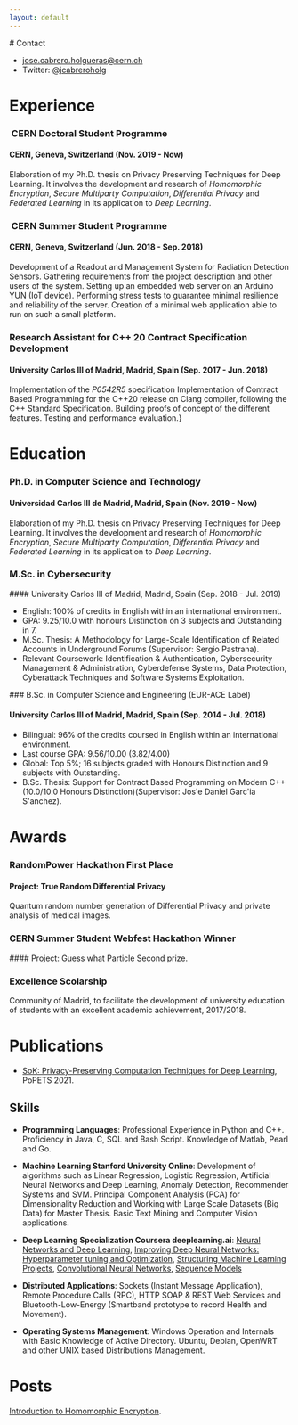```yaml
---
layout: default
---
```

# Contact

* [jose.cabrero.holgueras@cern.ch](mailto:jose.cabrero.holgueras@cern.ch)
* Twitter: [@jcabreroholg](https://twitter.com/jcabreroholg)


# Experience

###  CERN Doctoral Student Programme 
#### CERN, Geneva, Switzerland (Nov. 2019 - Now)
Elaboration of my Ph.D. thesis on Privacy Preserving Techniques for Deep Learning. It involves the development and research of *Homomorphic Encryption*, *Secure Multiparty Computation*, *Differential Privacy* and *Federated Learning* in its application to *Deep Learning*.

###  CERN Summer Student Programme
#### CERN, Geneva, Switzerland (Jun. 2018 - Sep. 2018)
Development of a Readout and Management System for Radiation Detection Sensors. Gathering requirements from the project description and other users of the system. Setting up an
embedded web server on an Arduino YUN (IoT device). Performing stress tests to guarantee minimal resilience and reliability of the server. Creation of a minimal web application able to run on such a small platform.

### Research Assistant for C++ 20 Contract Specification Development
#### University Carlos III of Madrid, Madrid, Spain (Sep. 2017 - Jun. 2018)
Implementation of the *P0542R5* specification Implementation of Contract Based Programming for the C++20 release on Clang compiler, following the C++ Standard Specification. Building proofs of concept of the different features. Testing and performance evaluation.}


# Education
### Ph.D. in Computer Science and Technology
#### Universidad Carlos III de Madrid, Madrid, Spain (Nov. 2019 - Now)
Elaboration of my Ph.D. thesis on Privacy Preserving Techniques for Deep Learning. It involves the development and research of *Homomorphic Encryption*, *Secure Multiparty Computation*, *Differential Privacy* and *Federated Learning* in its application to *Deep Learning*.

### M.Sc. in Cybersecurity

#### University Carlos III of Madrid, Madrid, Spain (Sep. 2018 - Jul. 2019)
* English: 100\% of credits in English within an international environment.
* GPA: 9.25/10.0 with honours Distinction on 3 subjects and Outstanding in 7.
* M.Sc. Thesis: A Methodology for Large-Scale Identification of Related Accounts in Underground Forums (Supervisor: Sergio Pastrana).
* Relevant Coursework: Identification & Authentication, Cybersecurity Management & Administration, Cyberdefense Systems, Data Protection, Cyberattack Techniques and Software Systems Exploitation.


### B.Sc. in Computer Science and Engineering (EUR-ACE Label)

#### University Carlos III of Madrid, Madrid, Spain (Sep. 2014 - Jul. 2018)
* Bilingual: 96\% of the credits coursed in English within an international environment.
* Last course GPA: 9.56/10.00 (3.82/4.00)
* Global: Top 5\%; 16 subjects graded with Honours Distinction and 9 subjects with Outstanding.
* B.Sc. Thesis: Support for Contract Based Programming on Modern C++ (10.0/10.0 Honours Distinction)(Supervisor: Jos\'e Daniel Garc\'ia S\'anchez).

# Awards

### RandomPower Hackathon First Place

#### Project: True Random Differential Privacy
Quantum random number generation of Differential Privacy and private analysis of medical images.

### CERN Summer Student Webfest Hackathon Winner

#### Project: Guess what Particle
Second prize.

### Excellence Scolarship
Community of Madrid, to facilitate the development of university education of students with an excellent academic achievement, 2017/2018.


# Publications 

* [SoK: Privacy-Preserving Computation Techniques for Deep Learning](https://petsymposium.org/2021/files/papers/issue4/popets-2021-0064.pdf), PoPETS 2021.

## Skills

* **Programming Languages**: Professional Experience in Python and C++. Proficiency in Java, C, SQL and Bash Script. Knowledge of Matlab, Pearl and Go.

* **Machine Learning Stanford University Online**: Development of algorithms such as Linear Regression, Logistic Regression, Artificial Neural Networks and Deep Learning, Anomaly Detection, Recommender Systems and SVM. Principal Component Analysis (PCA) for Dimensionality Reduction and Working with Large Scale Datasets (Big Data) for Master Thesis. Basic Text Mining and Computer Vision applications.

* **Deep Learning Specialization Coursera deeplearning.ai**: [Neural Networks and Deep Learning](https://coursera.org/share/d78e97d372df69f63e2e3df0598e03fd), [Improving Deep Neural Networks: Hyperparameter tuning and Optimization](https://coursera.org/share/23a97a3788f6e1b6f815ecd2137a0bb2), [Structuring Machine Learning Projects](https://coursera.org/share/1d39ff31c831f2429dc7ae5fa605d97c), [Convolutional Neural Networks](https://coursera.org/share/dabd48970dcdc76eced6a0ed823aa541), [Sequence Models](https://coursera.org/share/2fd07291efc067adbe49ed3cd3662da3)

* **Distributed Applications**: Sockets (Instant Message Application), Remote Procedure Calls (RPC), HTTP SOAP \& REST Web Services and Bluetooth-Low-Energy (Smartband prototype to record Health and Movement).

* **Operating Systems Management**: Windows Operation and Internals with Basic Knowledge of Active Directory. Ubuntu, Debian, OpenWRT and other UNIX based Distributions Management. 

# Posts 

[Introduction to Homomorphic Encryption](./posts/introduction_to_he.md).


